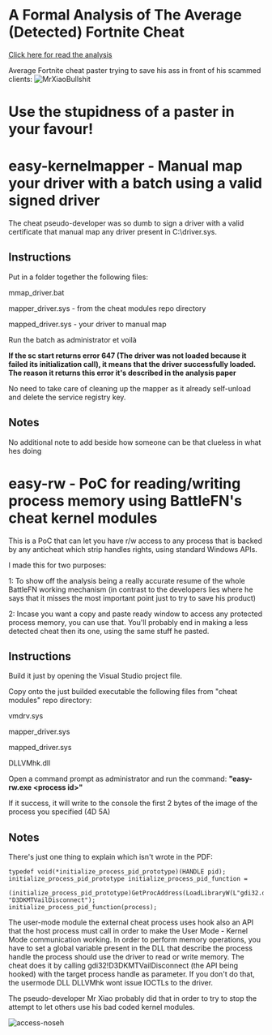 # A Formal Analysis of The Average (Detected) Fortnite Cheat

[Click here for read the analysis](https://github.com/0dayatday0/BattleFN-cheat-analysis/blob/main/cheat-analysis.pdf) 

Average Fortnite cheat paster trying to save his ass in front of his scammed clients:
![MrXiaoBullshit](https://cdn.discordapp.com/attachments/867531432179007488/906216104689541150/unknown.png)

# Use the stupidness of a paster in your favour!

# easy-kernelmapper - Manual map your driver with a batch using a valid signed driver

The cheat pseudo-developer was so dumb to sign a driver with a valid certificate that manual map any driver present in C:\driver.sys.

## Instructions
Put in a folder together the following files:

mmap_driver.bat

mapper_driver.sys - from the cheat modules repo directory

mapped_driver.sys - your driver to manual map

Run the batch as administrator et voilà

**If the sc start returns error 647 (The driver was not loaded because it failed its initialization call), it means that the driver successfully loaded. The reason it returns this error it's described in the analysis paper**

No need to take care of cleaning up the mapper as it already self-unload and delete the service registry key.

## Notes
No additional note to add beside how someone can be that clueless in what hes doing



# easy-rw - PoC for reading/writing process memory using BattleFN's cheat kernel modules

This is a PoC that can let you have r/w access to any process that is backed by any anticheat which strip handles rights, using standard Windows APIs.

I made this for two purposes:

1: To show off the analysis being a really accurate resume of the whole BattleFN working mechanism (in contrast to the developers lies where he says that it misses the most important point just to try to save his product)

2: Incase you want a copy and paste ready window to access any protected process memory, you can use that. You'll probably end in making a less detected cheat then its one, using the same stuff he pasted. 

## Instructions
Build it just by opening the Visual Studio project file.

Copy onto the just builded executable the following files from "cheat modules" repo directory:

vmdrv.sys

mapper_driver.sys

mapped_driver.sys

DLLVMhk.dll

Open a command prompt as administrator and run the command:
**"easy-rw.exe \<process id\>"**

If it success, it will write to the console the first 2 bytes of the image of the process you specified (4D 5A)

## Notes

There's just one thing to explain which isn't wrote in the PDF:

    typedef void(*initialize_process_pid_prototype)(HANDLE pid);
    initialize_process_pid_prototype initialize_process_pid_function = 
		(initialize_process_pid_prototype)GetProcAddress(LoadLibraryW(L"gdi32.dll"), "D3DKMTVailDisconnect");
    initialize_process_pid_function(process);

The user-mode module the external cheat process uses hook also an API that the host process must call in order to make the User Mode - Kernel Mode communication working.
In order to perform memory operations, you have to set a global variable present in the DLL that describe the process handle the process should use the driver to read or write memory.
The cheat does it by calling gdi32!D3DKMTVailDisconnect (the API being hooked) with the target process handle as parameter.
If you don't do that, the usermode DLL DLLVMhk wont issue IOCTLs to the driver.

The pseudo-developer Mr Xiao probably did that in order to try to stop the attempt to let others use his bad coded kernel modules.

![access-noseh](https://cdn.upload.systems/uploads/EZH5SIlS.png)

